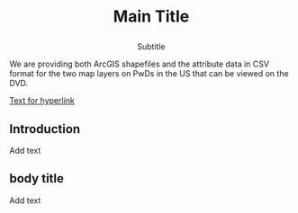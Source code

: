 # <p align="center"> Main Title 
<p align="center"> Subtitle</p> 


We are providing both ArcGIS shapefiles and the attribute data in CSV format for the two map layers on PwDs in the US that can be viewed on the DVD.
  

[Text for hyperlink](link)  

   

## Introduction 

Add text 

 

## body title 

Add text  
